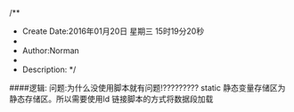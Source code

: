/**
* Create Date:2016年01月20日 星期三 15时19分20秒
* 
* Author:Norman
* 
* Description: 
*/

####逻辑:
    问题:为什么没使用脚本就有问题!?????????
        static 静态变量存储区为静态存储区。所以需要使用ld 链接脚本的方式将数据段加载

